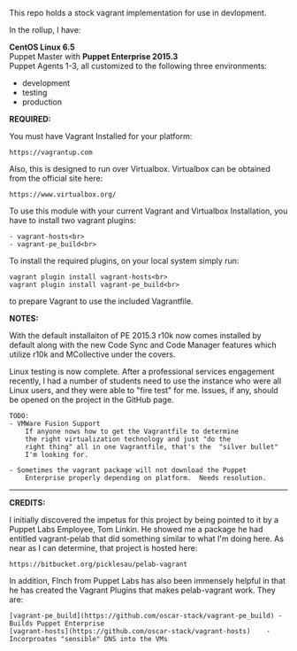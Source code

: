 This repo holds a stock vagrant implementation for use in devlopment.

In the rollup, I have:

**CentOS Linux 6.5**<br>
Puppet Master with **Puppet Enterprise 2015.3**<br>
Puppet Agents 1-3, all customized to the following three environments:<br>
- development<br>
- testing<br>
- production<br>

**REQUIRED:**

You must have Vagrant Installed for your platform:
	
	https://vagrantup.com

Also, this is designed to run over Virtualbox.  Virtualbox can be obtained from the official site here:
	
	https://www.virtualbox.org/

To use this module with your current Vagrant and Virtualbox Installation, you have to install two vagrant plugins:

	- vagrant-hosts<br>
	- vagrant-pe_build<br>

To install the required plugins, on your local system simply run:

	vagrant plugin install vagrant-hosts<br>
	vagrant plugin install vagrant-pe_build<br>

to prepare Vagrant to use the included Vagrantfile.

**NOTES:**

With the default installaiton of PE 2015.3 r10k now comes installed by default along with the new Code Sync and Code Manager features which utilize r10k and MCollective under the covers. 

Linux testing is now complete.  After a professional services engagement recently, I had a 
number of students need to use the instance who were all Linux users, and they were able to
"fire test" for me.  Issues, if any, should be opened on the project in the GitHub page.


	TODO:
	- VMWare Fusion Support
		If anyone nows how to get the Vagrantfile to determine
    	the right virtualization technology and just "do the 
    	right thing" all in one Vagrantfile, that's the  "silver bullet"
    	I'm looking for.
    	
	- Sometimes the vagrant package will not download the Puppet 
		Enterprise properly depending on platform.  Needs resolution.

---

**CREDITS:**

I initially discovered the impetus for this project by being pointed to it by a Puppet Labs Employee, Tom Linkin.  He showed me a package he had entitled vagrant-pelab that did something similar to what I'm doing here.  As near as I can determine, that project is hosted here:

	https://bitbucket.org/picklesau/pelab-vagrant
	
In addition, FInch from Puppet Labs has also been immensely helpful in that he has created the Vagrant Plugins that makes pelab-vagrant work.  They are:

	[vagrant-pe_build](https://github.com/oscar-stack/vagrant-pe_build) - Builds Puppet Enterprise
	[vagrant-hosts](https://github.com/oscar-stack/vagrant-hosts)    - Incorproates "sensible" DNS into the VMs
	

	  
	
